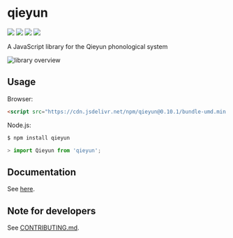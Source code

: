 # qieyun

[![](https://badge.fury.io/js/qieyun.svg)](https://www.npmjs.com/package/qieyun) [![](https://data.jsdelivr.com/v1/package/npm/qieyun/badge)](https://www.jsdelivr.com/package/npm/qieyun) [![](https://github.com/nk2028/qieyun/workflows/Package/badge.svg)](https://github.com/nk2028/qieyun/actions?query=workflow%3A%22Package%22) [![](https://api.codeclimate.com/v1/badges/fb728b8ee3531bd96e5a/maintainability)](https://codeclimate.com/github/nk2028/qieyun/maintainability)

A JavaScript library for the Qieyun phonological system

![library overview](https://raw.githubusercontent.com/nk2028/qieyun/41e5669/demo/qieyun.png)

## Usage

Browser:

```html
<script src="https://cdn.jsdelivr.net/npm/qieyun@0.10.1/bundle-umd.min.js"></script>
```

Node.js:

```sh
$ npm install qieyun
```

```javascript
> import Qieyun from 'qieyun';
```

## Documentation 

See [here](https://nk2028.shn.hk/qieyun/).

## Note for developers

See [CONTRIBUTING.md](CONTRIBUTING.md).
